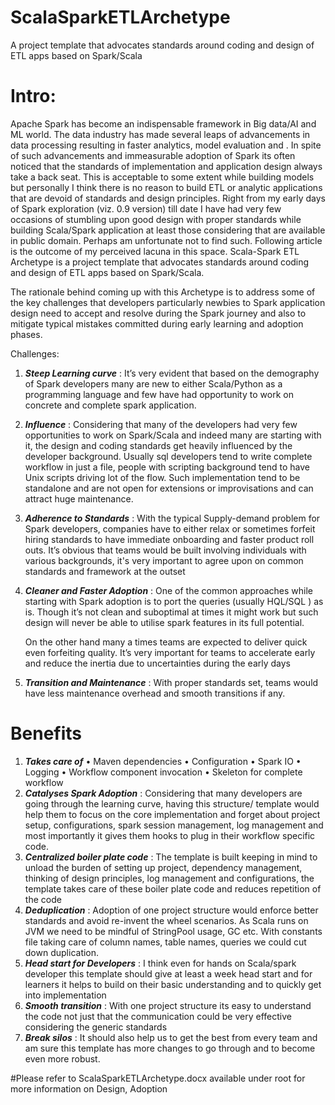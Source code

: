 # ScalaSparkETLArchetype
A project template that advocates standards around coding and design of ETL apps based on Spark/Scala


# Intro:

Apache Spark has become an indispensable framework in Big data/AI and ML world. The data industry has made several leaps of advancements in data processing resulting in faster analytics, model evaluation and  . 
In spite of such advancements and immeasurable adoption of Spark its often noticed that the standards of implementation and application design always take a back seat. This is acceptable to some extent while building models but personally I think there is no reason to build ETL or analytic applications that are devoid of standards and design principles.
Right from my early days of Spark exploration (viz. 0.9 version) till date I have had very few occasions of stumbling upon good design with proper standards while building Scala/Spark application at least those considering that are available in public domain. Perhaps am unfortunate not to find such.
Following article is the outcome of my perceived lacuna in this space. Scala-Spark ETL Archetype is a project template that advocates standards around coding and design of ETL apps based on Spark/Scala. 

The rationale behind coming up with this Archetype is to address some of the key challenges that developers particularly newbies to Spark application design need to accept and resolve during the Spark journey and also to mitigate typical mistakes committed during early learning and adoption phases.

Challenges: 

1)	***Steep Learning curve*** : 
                      It’s very evident that based on the demography of Spark developers many are new to either Scala/Python as a programming language and few have had opportunity to work on concrete and complete spark application.

2)	***Influence*** : Considering that many of the developers had very few opportunities to work on Spark/Scala and indeed many are starting with it, the design and coding standards get heavily influenced by the developer background. Usually sql developers tend to write complete workflow in just a file, people with scripting background tend to have Unix scripts driving lot of the flow.  Such implementation tend to be standalone and are not open for extensions or improvisations and can attract huge maintenance.

3)	***Adherence to Standards*** : With the typical Supply-demand problem for Spark developers, companies have to either relax or sometimes forfeit hiring standards to have immediate onboarding and faster product roll outs. It’s obvious that teams would be built involving individuals with various backgrounds, it's very important to agree upon on common standards and framework at the outset

4)	***Cleaner and Faster Adoption*** : One of the common approaches while starting with Spark adoption is to port the queries (usually HQL/SQL ) as is. Though it’s not clean and suboptimal at times it might work but such design will never be able to utilise spark features in its full potential. 

    On the other hand many a times teams are expected to deliver quick even forfeiting quality. It’s very important for teams to accelerate early and reduce the inertia due to uncertainties during the early days

5)	***Transition and Maintenance*** : With proper standards set, teams would have less maintenance overhead and smooth transitions if any.


# Benefits

1) ***Takes care of*** 
                      • Maven dependencies
                      • Configuration
                      • Spark IO 
                      • Logging
                      • Workflow component invocation
                      • Skeleton for complete workflow
2) ***Catalyses Spark Adoption*** : Considering that many developers are going through the learning curve, having this structure/ template would help them to focus on the core implementation and            forget about project setup, configurations, spark session management, log management and most importantly it gives them hooks to plug in their workflow specific code.
3) ***Centralized boiler plate code*** : The template is built keeping in mind to unload the burden of setting up project, dependency management, thinking of design principles, log management and configurations, the template takes care of these boiler plate code and reduces repetition of the code
4) ***Deduplication*** : Adoption of one project structure would enforce better standards and avoid re-invent the wheel scenarios. As Scala runs on JVM we need to be mindful of StringPool usage, GC etc. With constants file taking care of column names, table names, queries we could cut down duplication.
5) ***Head start for Developers*** : I think even for hands on Scala/spark developer this template should give at least a week head start and for learners it helps to build on their basic understanding and to quickly get into implementation
6) ***Smooth transition*** : With one project structure its easy to understand the code not just that the communication could be very effective considering the generic standards
7) ***Break silos*** : It should also help us to get the best from every team and am sure this template has more changes to go through and to become even more robust.


#Please refer to ScalaSparkETLArchetype.docx available under root for more information on Design, Adoption


